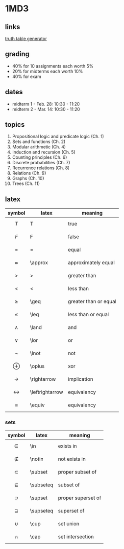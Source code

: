 # 1MD3

## links
[truth table generator](https://trutabgen.com/)
## grading
- 40% for 10 assignments each worth 5%
- 20% for midterms each worth 10%
- 40% for exam 

## dates
- midterm 1 - Feb. 28: 10:30 - 11:20
- midterm 2 - Mar. 14: 10:30 - 11:20

## topics
1. Propositional logic and predicate logic (Ch. 1)
2. Sets and functions (Ch. 2)
3. Modular arithmetic (Ch. 4)
4. Induction and recursion (Ch. 5)
5. Counting principles (Ch. 6)
6. Discrete probabilities (Ch. 7)
7. Recurrence relations (Ch. 8)
8. Relations (Ch. 9)
9. Graphs (Ch. 10)
10. Trees (Ch. 11)

## latex

| symbol| latex | meaning |
|---|---|---|
|$$T$$ | T | true |
|$$F$$ | F | false |
|$$=$$ | = | equal |
|$$\approx$$ | \approx | approximately equal |
|$$>$$ | > | greater than |
|$$<$$ | < | less than |
|$$\geq$$ | \geq | greater than or equal |
|$$\leq$$ | \leq | less than or equal |
|$$\land$$ | \land | and |
|$$\lor$$ | \lor | or |
|$$\lnot$$ | \lnot | not |
|$$\oplus$$ | \oplus | xor |
|$$\rightarrow$$ | \rightarrow | implication |
|$$\leftrightarrow$$ | \leftrightarrow | equivalency |
|$$\equiv$$ | \equiv | equivalency |

### sets 
| symbol| latex | meaning |
|---|---|---|
|$$\in$$| \in | exists in
|$$\notin$$| \notin | not exists in
|$$\subset$$| \subset | proper subset of 
|$$\subseteq$$| \subseteq |  subset of
|$$\supset$$| \supset | proper superset of 
|$$\supseteq$$| \supseteq | superset of
|$$\cup$$| \cup | set union
|$$\cap$$| \cap | set intersection
